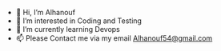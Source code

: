 - 👋 Hi, I’m Alhanouf
- 👀 I’m interested in Coding and Testing 
- 🌱 I’m currently learning Devops 
- 📫 Please Contact me via my email Alhanouf54@gmail.com 


